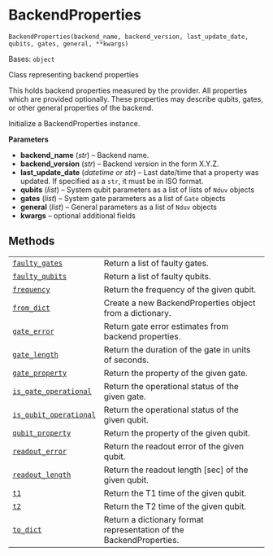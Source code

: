 # BackendProperties

<span id="undefined" />

`BackendProperties(backend_name, backend_version, last_update_date, qubits, gates, general, **kwargs)`

Bases: `object`

Class representing backend properties

This holds backend properties measured by the provider. All properties which are provided optionally. These properties may describe qubits, gates, or other general properties of the backend.

Initialize a BackendProperties instance.

**Parameters**

*   **backend\_name** (*str*) – Backend name.
*   **backend\_version** (*str*) – Backend version in the form X.Y.Z.
*   **last\_update\_date** (*datetime or str*) – Last date/time that a property was updated. If specified as a `str`, it must be in ISO format.
*   **qubits** (*list*) – System qubit parameters as a list of lists of `Nduv` objects
*   **gates** (*list*) – System gate parameters as a list of `Gate` objects
*   **general** (*list*) – General parameters as a list of `Nduv` objects
*   **kwargs** – optional additional fields

## Methods

|                                                                                                                                                                                                                          |                                                                     |
| ------------------------------------------------------------------------------------------------------------------------------------------------------------------------------------------------------------------------ | ------------------------------------------------------------------- |
| [`faulty_gates`](qiskit.providers.models.BackendProperties.faulty_gates#qiskit.providers.models.BackendProperties.faulty_gates "qiskit.providers.models.BackendProperties.faulty_gates")                                 | Return a list of faulty gates.                                      |
| [`faulty_qubits`](qiskit.providers.models.BackendProperties.faulty_qubits#qiskit.providers.models.BackendProperties.faulty_qubits "qiskit.providers.models.BackendProperties.faulty_qubits")                             | Return a list of faulty qubits.                                     |
| [`frequency`](qiskit.providers.models.BackendProperties.frequency#qiskit.providers.models.BackendProperties.frequency "qiskit.providers.models.BackendProperties.frequency")                                             | Return the frequency of the given qubit.                            |
| [`from_dict`](qiskit.providers.models.BackendProperties.from_dict#qiskit.providers.models.BackendProperties.from_dict "qiskit.providers.models.BackendProperties.from_dict")                                             | Create a new BackendProperties object from a dictionary.            |
| [`gate_error`](qiskit.providers.models.BackendProperties.gate_error#qiskit.providers.models.BackendProperties.gate_error "qiskit.providers.models.BackendProperties.gate_error")                                         | Return gate error estimates from backend properties.                |
| [`gate_length`](qiskit.providers.models.BackendProperties.gate_length#qiskit.providers.models.BackendProperties.gate_length "qiskit.providers.models.BackendProperties.gate_length")                                     | Return the duration of the gate in units of seconds.                |
| [`gate_property`](qiskit.providers.models.BackendProperties.gate_property#qiskit.providers.models.BackendProperties.gate_property "qiskit.providers.models.BackendProperties.gate_property")                             | Return the property of the given gate.                              |
| [`is_gate_operational`](qiskit.providers.models.BackendProperties.is_gate_operational#qiskit.providers.models.BackendProperties.is_gate_operational "qiskit.providers.models.BackendProperties.is_gate_operational")     | Return the operational status of the given gate.                    |
| [`is_qubit_operational`](qiskit.providers.models.BackendProperties.is_qubit_operational#qiskit.providers.models.BackendProperties.is_qubit_operational "qiskit.providers.models.BackendProperties.is_qubit_operational") | Return the operational status of the given qubit.                   |
| [`qubit_property`](qiskit.providers.models.BackendProperties.qubit_property#qiskit.providers.models.BackendProperties.qubit_property "qiskit.providers.models.BackendProperties.qubit_property")                         | Return the property of the given qubit.                             |
| [`readout_error`](qiskit.providers.models.BackendProperties.readout_error#qiskit.providers.models.BackendProperties.readout_error "qiskit.providers.models.BackendProperties.readout_error")                             | Return the readout error of the given qubit.                        |
| [`readout_length`](qiskit.providers.models.BackendProperties.readout_length#qiskit.providers.models.BackendProperties.readout_length "qiskit.providers.models.BackendProperties.readout_length")                         | Return the readout length \[sec] of the given qubit.                |
| [`t1`](qiskit.providers.models.BackendProperties.t1#qiskit.providers.models.BackendProperties.t1 "qiskit.providers.models.BackendProperties.t1")                                                                         | Return the T1 time of the given qubit.                              |
| [`t2`](qiskit.providers.models.BackendProperties.t2#qiskit.providers.models.BackendProperties.t2 "qiskit.providers.models.BackendProperties.t2")                                                                         | Return the T2 time of the given qubit.                              |
| [`to_dict`](qiskit.providers.models.BackendProperties.to_dict#qiskit.providers.models.BackendProperties.to_dict "qiskit.providers.models.BackendProperties.to_dict")                                                     | Return a dictionary format representation of the BackendProperties. |
